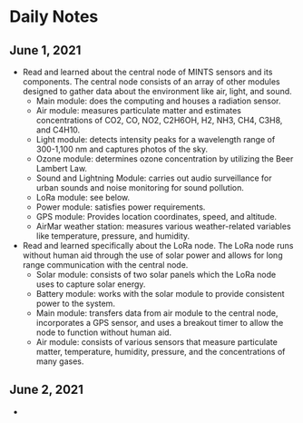 # Daily Notes 
## June 1, 2021
- Read and learned about the central node of MINTS sensors and its components. The central node consists of an array of other modules designed to gather data about the environment like air, light, and sound.
  -  Main module: does the computing and houses a radiation sensor.
  -  Air module: measures particulate matter and estimates concentrations of CO2, CO, NO2, C2H6OH, H2, NH3, CH4, C3H8, and C4H10.
  -  Light module: detects intensity peaks for a wavelength range of 300-1,100 nm and captures photos of the sky.
  -  Ozone module: determines ozone concentration by utilizing the Beer Lambert Law.
  -  Sound and Lightning Module: carries out audio surveillance for urban sounds and noise monitoring for sound pollution.
  -  LoRa module: see below.
  -  Power module: satisfies power requirements.
  -  GPS module: Provides location coordinates, speed, and altitude.
  -  AirMar weather station: measures various weather-related variables like temperature, pressure, and humidity.
- Read and learned specifically about the LoRa node. The LoRa node runs without human aid through the use of solar power and allows for long range communication with the central node.
  - Solar module: consists of two solar panels which the LoRa node uses to capture solar energy.
  - Battery module: works with the solar module to provide consistent power to the system.
  - Main module: transfers data from air module to the central node, incorporates a GPS sensor, and uses a breakout timer to allow the node to function without human aid.
  - Air module: consists of various sensors that measure particulate matter, temperature, humidity, pressure, and the concentrations of many gases.
## June 2, 2021
- 
